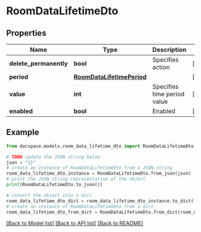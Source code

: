 # RoomDataLifetimeDto



## Properties

Name | Type | Description | Notes
------------ | ------------- | ------------- | -------------
**delete_permanently** | **bool** | Specifies action | [optional] 
**period** | [**RoomDataLifetimePeriod**](RoomDataLifetimePeriod.md) |  | [optional] 
**value** | **int** | Specifies time period value | [optional] 
**enabled** | **bool** | Enabled | [optional] 

## Example

```python
from docspace.models.room_data_lifetime_dto import RoomDataLifetimeDto

# TODO update the JSON string below
json = "{}"
# create an instance of RoomDataLifetimeDto from a JSON string
room_data_lifetime_dto_instance = RoomDataLifetimeDto.from_json(json)
# print the JSON string representation of the object
print(RoomDataLifetimeDto.to_json())

# convert the object into a dict
room_data_lifetime_dto_dict = room_data_lifetime_dto_instance.to_dict()
# create an instance of RoomDataLifetimeDto from a dict
room_data_lifetime_dto_from_dict = RoomDataLifetimeDto.from_dict(room_data_lifetime_dto_dict)
```
[[Back to Model list]](../README.md#documentation-for-models) [[Back to API list]](../README.md#documentation-for-api-endpoints) [[Back to README]](../README.md)


